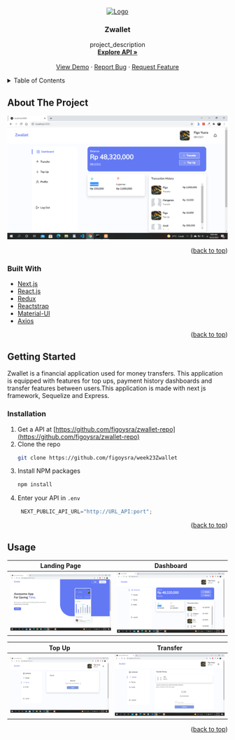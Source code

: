 <div id="top"></div>

<!-- PROJECT LOGO -->
<br />
<div align="center">
  <a href="https://github.com/figoysra/week23Zwallet">
    <img src="images/logo.png" alt="Logo" width="80" height="80">
  </a>

<h3 align="center">Zwallet</h3>

  <p align="center">
    project_description
    <br />
    <a href="https://github.com/figoysra/zwallet-repo"><strong>Explore API »</strong></a>
    <br />
    <br />
    <a href="https://github.com/github_username/repo_name">View Demo</a>
    ·
    <a href="https://github.com/figoysra/week23Zwallet/issues">Report Bug</a>
    ·
    <a href="https://github.com/figoysra/week23Zwallet/issues">Request Feature</a>
  </p>
</div>



<!-- TABLE OF CONTENTS -->
<details>
  <summary>Table of Contents</summary>
  <ol>
    <li>
      <a href="#about-the-project">About The Project</a>
      <ul>
        <li><a href="#built-with">Built With</a></li>
      </ul>
    </li>
    <li>
      <a href="#getting-started">Getting Started</a>
      <ul>
        <li><a href="#installation">Installation</a></li>
      </ul>
    </li>
    <li><a href="#usage">Usage</a></li>
  </ol>
</details>



<!-- ABOUT THE PROJECT -->
## About The Project

![](./ReadmeImage/Screenshot%20(48).png)

<p align="right">(<a href="#top">back to top</a>)</p>



### Built With

* [Next.js](https://nextjs.org/)
* [React.js](https://reactjs.org/)
* [Redux](https://redux.js.org/)
* [Reactstrap](https://reactstrap.github.io/)
* [Material-UI](https://mui.com/)
* [Axios](https://www.npmjs.com/package/axios)

<p align="right">(<a href="#top">back to top</a>)</p>



<!-- GETTING STARTED -->
## Getting Started

Zwallet is a financial application used for money transfers. This application is equipped with
features for top ups, payment history dashboards and transfer features between users.This
application is made with next js framework, Sequelize and Express.


### Installation

1. Get a API at [https://github.com/figoysra/zwallet-repo](https://github.com/figoysra/zwallet-repo)
2. Clone the repo
   ```sh
   git clone https://github.com/figoysra/week23Zwallet
   ```
3. Install NPM packages
   ```sh
   npm install
   ```
4. Enter your API in `.env`
   ```js
    NEXT_PUBLIC_API_URL="http://URL_API:port";
   ```

<p align="right">(<a href="#top">back to top</a>)</p>



<!-- USAGE EXAMPLES -->
## Usage

Landing Page           |  Dashboard
:-------------------------:|:-------------------------:
![](./ReadmeImage/Screenshot%20(51).png)  |  ![](./ReadmeImage/Screenshot%20(48).png)

Top Up          |  Transfer
:-------------------------:|:-------------------------:
![](./ReadmeImage/Screenshot%20(50).png)  |  ![](./ReadmeImage/Screenshot%20(49).png)

<p align="right">(<a href="#top">back to top</a>)</p>


